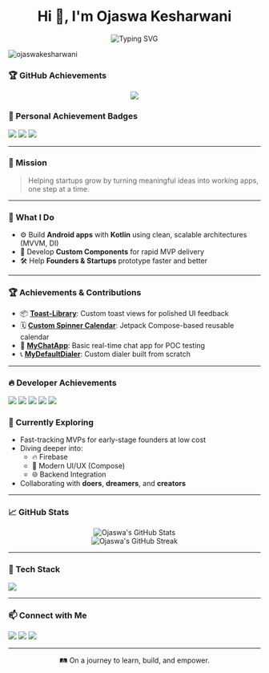 <h1 align="center">Hi 👋, I'm Ojaswa Kesharwani</h1>

<p align="center">
  <img src="https://readme-typing-svg.herokuapp.com?font=Fira+Code&size=22&pause=1000&color=00F7FF&center=true&vCenter=true&width=700&lines=Android+Developer+from+India;Techlead+@Ninjafarm;Empowering+Startups+with+Purposeful+Apps;Turning+Ideas+into+Real+World+Solutions" alt="Typing SVG" />
</p>

<p align="left">
  <img src="https://komarev.com/ghpvc/?username=ojaswakesharwani&label=Profile%20views&color=0e75b6&style=flat" alt="ojaswakesharwani" />
</p>

### 🏆 GitHub Achievements

<p align="center">
  <img src="https://github-profile-trophy.vercel.app/?username=ojaswakesharwani&theme=onedark&no-frame=true&no-bg=true&margin-w=15" />
</p>


### 🧱 Personal Achievement Badges
<p align="left">
  <img src="https://img.shields.io/badge/Hacktoberfest-2024-orange?style=flat-square" />
  <img src="https://img.shields.io/badge/Mentor-Open%20Source-blue?style=flat-square" />
  <img src="https://img.shields.io/badge/Top%20Contributor-March-green?style=flat-square" />
</p>


---

### 🚀 Mission
> Helping startups grow by turning meaningful ideas into working apps, one step at a time.

---

### 🔧 What I Do
- ⚙️ Build **Android apps** with **Kotlin** using clean, scalable architectures (MVVM, DI)
- 🧩 Develop **Custom Components** for rapid MVP delivery
- 🛠️ Help **Founders & Startups** prototype faster and better

---

### 🏆 Achievements & Contributions
- 📦 [**Toast-Library**](#): Custom toast views for polished UI feedback
- 🗓️ [**Custom Spinner Calendar**](#): Jetpack Compose-based reusable calendar
- 💬 [**MyChatApp**](#): Basic real-time chat app for POC testing
- 📞 [**MyDefaultDialer**](#): Custom dialer built from scratch

---


### 🔥 Developer Achievements

<p align="left">
  <img src="https://img.shields.io/badge/Pull%20Shark-Merged%20PRs-blue?style=for-the-badge&logo=github" />
  <img src="https://img.shields.io/badge/YOLO-Took%20Big%20Risks-yellow?style=for-the-badge&logo=github" />
  <img src="https://img.shields.io/badge/Contributor-Open%20Source-green?style=for-the-badge&logo=github" />
  <img src="https://img.shields.io/badge/StackOverflow-Helpful%20Answers-orange?style=for-the-badge&logo=stackoverflow" />
  <img src="https://img.shields.io/badge/Hacktoberfest-Completed%202024-ff69b4?style=for-the-badge&logo=hackthebox" />
</p>


### 🌱 Currently Exploring
- Fast-tracking MVPs for early-stage founders at low cost
- Diving deeper into:
  - 🔥 Firebase
  - 🎨 Modern UI/UX (Compose)
  - 🌐 Backend Integration
- Collaborating with **doers**, **dreamers**, and **creators**

---

### 📈 GitHub Stats

<p align="center">
  <img src="https://github-readme-stats.vercel.app/api?username=ojaswakesharwani&show_icons=true&theme=radical" alt="Ojaswa's GitHub Stats" />
  <br/>
  <img src="https://github-readme-streak-stats.herokuapp.com/?user=ojaswakesharwani&theme=radical" alt="Ojaswa's GitHub Streak" />
</p>

---

### 🧰 Tech Stack
<p align="left">
  <img src="https://skillicons.dev/icons?i=kotlin,androidstudio,firebase,java,git,github,figma" />
</p>

---

### 📫 Connect with Me
<p align="left">
  <a href="mailto:ojaswakesharwani@gmail.com"><img src="https://img.shields.io/badge/Gmail-D14836?style=flat&logo=gmail&logoColor=white" /></a>
  <a href="https://www.linkedin.com/in/ojaswa-kesharwani-b2435927b/"><img src="https://img.shields.io/badge/LinkedIn-blue?style=flat&logo=linkedin&logoColor=white" /></a>
  <a href="https://www.instagram.com/ojaswakesharwani__/"><img src="https://img.shields.io/badge/Instagram-E4405F?style=flat&logo=instagram&logoColor=white" /></a>
</p>

---

<p align="center">
  🛤️ On a journey to learn, build, and empower.
</p>
